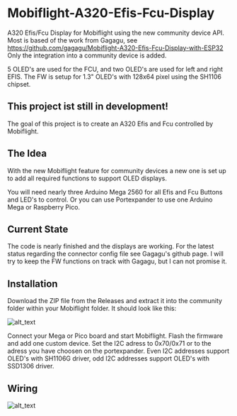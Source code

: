 # Mobiflight-A320-Efis-Fcu-Display
A320 Efis/Fcu Display for Mobiflight using the new community device API.
Most is based of the work from Gagagu, see https://github.com/gagagu/Mobiflight-A320-Efis-Fcu-Display-with-ESP32
Only the integration into a community device is added.

5 OLED's are used for the FCU, and two OLED's are used for left and right EFIS.
The FW is setup for 1.3" OLED's with 128x64 pixel using the SH1106 chipset.

## This project ist still in development!
The goal of this project is to create an A320 Efis and Fcu controlled by Mobiflight.

## The Idea
With the new Mobiflight feature for community devices a new one is set up to add all required functions to support OLED displays.

You will need nearly three Arduino Mega 2560 for all Efis and Fcu Buttons and LED's to control. Or you can use Portexpander to use one Arduino Mega or Raspberry Pico. 

## Current State
The code is nearly finished and the displays are working. For the latest status regarding the connector config file see Gagagu's github page.
I will try to keep the FW functions on track with Gagagu, but I can not promise it.

## Installation
Download the ZIP file from the Releases and extract it into the community folder within your Mobiflight folder.
It should look like this:

![alt_text](https://github.com/elral/MobiFlight-FCU_EFIS_OLEDs/blob/main/documents/folder_structure.png)

Connect your Mega or Pico board and start Mobiflight. Flash the firmware and add one custom device. Set the I2C adress to 0x70/0x71 or to the adress you have choosen on the portexpander.
Even I2C addresses support OLED's with SH1106G driver, odd I2C addresses support OLED's with SSD1306 driver.

## Wiring
![alt_text](https://github.com/elral/MobiFlight-FCU_EFIS_OLEDs/blob/main/documents/FCU_EFIS.png)

